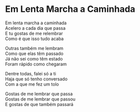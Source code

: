 <!-- Em Lenta Marcha a Caminhada :: 2023-03-09 00:08:00 -->

# Em Lenta Marcha a Caminhada

Em lenta marcha a caminhada  
Acelero a cada dia que passa  
E tu gostas de me relembrar  
Como é que isso tudo acaba  

Outras também me lembram  
Como que elas têm passado  
Já não sei como têm estado  
Foram rápido como chegaram  

Dentre todas, falei só a ti  
Haja que só tenho conversado  
Com a que me fez um tolo  

Gostas de me lembrar que passa  
Gostas de me lembrar que passou  
E gostas de que também passará  
